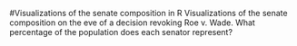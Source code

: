 #Visualizations of the senate composition in R
Visualizations of the senate composition on the eve of a decision revoking Roe v. Wade.  What percentage of the population does each senator represent?
